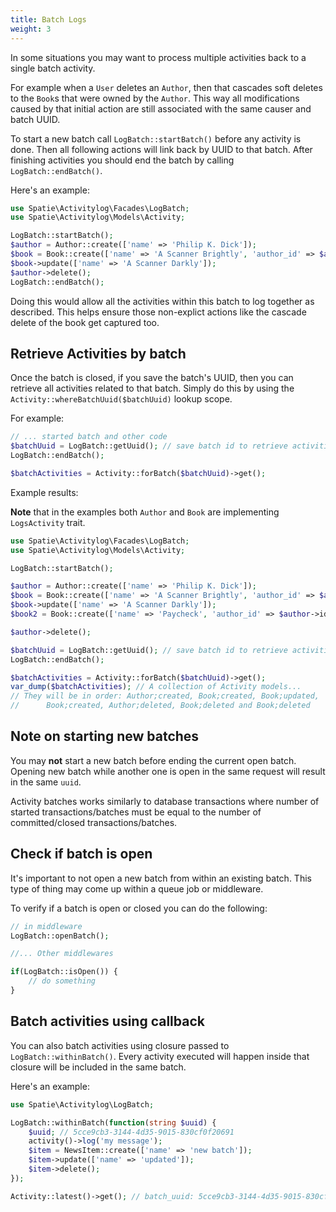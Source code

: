 ```yaml
---
title: Batch Logs
weight: 3
---
```


In some situations you may want to process multiple activities back to a single batch activity.

For example when a `User` deletes an `Author`, then that cascades soft deletes to the `Book`s that were owned by the `Author`. This way all modifications caused by that initial action are still associated with the same causer and batch UUID.

To start a new batch call `LogBatch::startBatch()` before any activity is done. Then all following actions will link back by UUID to that batch. After finishing activities you should end the batch by calling `LogBatch::endBatch()`.

Here's an example:

```php
use Spatie\Activitylog\Facades\LogBatch;
use Spatie\Activitylog\Models\Activity;

LogBatch::startBatch();
$author = Author::create(['name' => 'Philip K. Dick']);
$book = Book::create(['name' => 'A Scanner Brightly', 'author_id' => $author->id]);
$book->update(['name' => 'A Scanner Darkly']);
$author->delete();
LogBatch::endBatch();
```

Doing this would allow all the activities within this batch to log together as described. This helps ensure those non-explict actions like the cascade delete of the book get captured too.

## Retrieve Activities by batch

Once the batch is closed, if you save the batch's UUID, then you can retrieve all activities related to that batch. Simply do this by using the `Activity::whereBatchUuid($batchUuid)` lookup scope.

For example:
```php
// ... started batch and other code
$batchUuid = LogBatch::getUuid(); // save batch id to retrieve activities later
LogBatch::endBatch();

$batchActivities = Activity::forBatch($batchUuid)->get();
```

Example results:

**Note** that in the examples both `Author` and `Book` are implementing `LogsActivity` trait.

```php
use Spatie\Activitylog\Facades\LogBatch;
use Spatie\Activitylog\Models\Activity;

LogBatch::startBatch();

$author = Author::create(['name' => 'Philip K. Dick']);
$book = Book::create(['name' => 'A Scanner Brightly', 'author_id' => $author->id]);
$book->update(['name' => 'A Scanner Darkly']);
$book2 = Book::create(['name' => 'Paycheck', 'author_id' => $author->id]);

$author->delete();

$batchUuid = LogBatch::getUuid(); // save batch id to retrieve activities later
LogBatch::endBatch();

$batchActivities = Activity::forBatch($batchUuid)->get();
var_dump($batchActivities); // A collection of Activity models...
// They will be in order: Author;created, Book;created, Book;updated,
//      Book;created, Author;deleted, Book;deleted and Book;deleted
```


## Note on starting new batches

You may **not** start a new batch before ending the current open batch. Opening new batch while another one is open in the same request will result in the same `uuid`.

Activity batches works similarly to database transactions where number of started transactions/batches must be equal to the number of committed/closed transactions/batches.

## Check if batch is open

It's important to not open a new batch from within an existing batch. This type of thing may come up within a queue job or middleware.

To verify if a batch is open or closed you can do the following:

```php
// in middleware
LogBatch::openBatch();

//... Other middlewares

if(LogBatch::isOpen()) {
    // do something
}

```

## Batch activities using callback

You can also batch activities using closure passed to `LogBatch::withinBatch()`. Every activity executed will happen inside that closure will be included in the same batch.

Here's an example:

```php
use Spatie\Activitylog\LogBatch;

LogBatch::withinBatch(function(string $uuid) {
    $uuid; // 5cce9cb3-3144-4d35-9015-830cf0f20691
    activity()->log('my message');
    $item = NewsItem::create(['name' => 'new batch']);
    $item->update(['name' => 'updated']);
    $item->delete();
});

Activity::latest()->get(); // batch_uuid: 5cce9cb3-3144-4d35-9015-830cf0f20691

```
